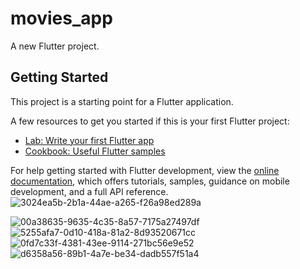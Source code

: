 # movies_app

A new Flutter project.

## Getting Started

This project is a starting point for a Flutter application.

A few resources to get you started if this is your first Flutter project:

- [Lab: Write your first Flutter app](https://docs.flutter.dev/get-started/codelab)
- [Cookbook: Useful Flutter samples](https://docs.flutter.dev/cookbook)

For help getting started with Flutter development, view the
[online documentation](https://docs.flutter.dev/), which offers tutorials,
samples, guidance on mobile development, and a full API reference.
![3024ea5b-2b1a-44ae-a265-f26a98ed289a](https://github.com/ahmedamgaddd/movies_app/assets/137118207/15fd009c-f918-45e9-86d5-6582f7997fa5)

![00a38635-9635-4c35-8a57-7175a27497df](https://github.com/ahmedamgaddd/movies_app/assets/137118207/2f5b3af3-1570-4c7a-ad40-c595391e1a3d)
![5255afa7-0d10-418a-81a2-8d93520671cc](https://github.com/ahmedamgaddd/movies_app/assets/137118207/189a68ea-94db-45f6-9b66-c133fb7bf9b7)
![0fd7c33f-4381-43ee-9114-271bc56e9e52](https://github.com/ahmedamgaddd/movies_app/assets/137118207/4b4704e4-306e-45a5-8f2b-73fe52461656)
![d6358a56-89b1-4a7e-be34-dadb557f51a4](https://github.com/ahmedamgaddd/movies_app/assets/137118207/b249fd65-a31b-4939-b2f7-6a23f4ecf72e)
